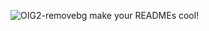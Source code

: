 ![OIG2-removebg](https://github.com/Pastlecry/Tengu/assets/93829550/0f538f48-73af-488e-970f-5e74ca82df0a)
make your READMEs cool!
